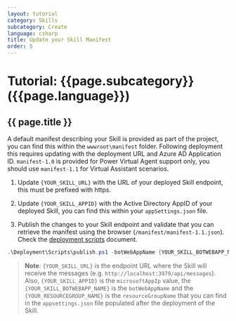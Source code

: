 ```yaml
---
layout: tutorial
category: Skills
subcategory: Create
language: csharp
title: Update your Skill Manifest
order: 5
---
```


# Tutorial: {{page.subcategory}} ({{page.language}})

## {{ page.title }}

A default manifest describing your Skill is provided as part of the project, you can find this within the `wwwroot\manifest` folder. Following deployment this requires updating with the deployment URL and Azure AD Application ID. `manifest-1.0` is provided for Power Virtual Agent support only, you should use `manifest-1.1` for Virtual Assistant scenarios.

1. Update `{YOUR_SKILL_URL}` with the URL of your deployed Skill endpoint, this must be prefixed with https.

1. Update `{YOUR_SKILL_APPID}` with the Active Directory AppID of your deployed Skill, you can find this within your `appSettings.json` file.

1. Publish the changes to your Skill endpoint and validate that you can retrieve the manifest using the browser (`/manifest/manifest-1.1.json`). Check the [deployment scripts](https://microsoft.github.io/botframework-solutions/virtual-assistant/handbook/deployment-scripts/) document.
```powershell 
.\Deployment\Scripts\publish.ps1 -botWebAppName {YOUR_SKILL_BOTWEBAPP_NAME} -resourceGroup {YOUR_RESOURCEGROUP_NAME}
```

> **Note**: `{YOUR_SKILL_URL}` is the endpoint URL where the Skill will receive the messages (e.g. `http://localhost:3979/api/messages`). Also, `{YOUR_SKILL_APPID}` is the `microsoftAppIp` value, the `{YOUR_SKILL_BOTWEBAPP_NAME}` is the `botWebAppName` and the `{YOUR_RESOURCEGROUP_NAME}` is the `resourceGroupName` that you can find in the `appsettings.json` file populated after the deployment of the Skill.